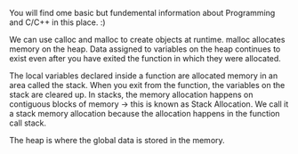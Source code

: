 You will find ome basic but fundemental information about Programming and C/C++ in this place. :)

We can use calloc and malloc to create objects at runtime. malloc allocates memory on the heap. Data assigned to variables on the heap continues to exist even after you have exited the function in which they were allocated.

The local variables declared inside a function are allocated memory in an area called the stack. When you exit from the function, the variables on the stack are cleared up. In stacks, the memory allocation happens on contiguous blocks of memory -> this is known as Stack Allocation. We call it a stack memory allocation because the allocation happens in the function call stack.

The heap is where the global data is stored in the memory. 